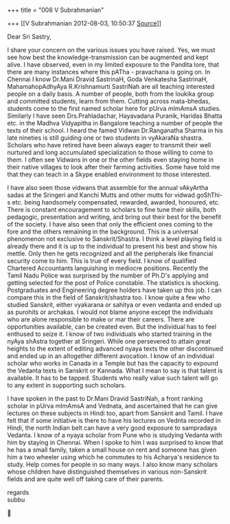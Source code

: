 +++
title = "008 V Subrahmanian"

+++
[[V Subrahmanian	2012-08-03, 10:50:37 [Source](https://groups.google.com/g/bvparishat/c/lERFrJXLxdk)]]



Dear Sri Sastry,  
  
I share your concern on the various issues you have raised. Yes, we must see how best the knowledge-transmission can be augmented and kept alive. I have observed, even in my limited exposure to the Pandita lore, that there are many instances where this pATha - pravachana is going on. In Chennai I know Dr.Mani Dravid SastrinaH, Goda Venkatesha SastrinaH, MahamahopAdhyAya R.Krishnamurti SastriNah are all teaching interested people on a daily basis. A number of people, both from the loukika group and committed students, learn from them. Cutting across mata-bhedas, students come to the first named scholar here for pUrva mImAmsA studies. Similarly I have seen Drs.Prahladachar, Hayavadana Puranik, Haridas Bhatta etc. in the Madhva Vidyapitha in Bangalore teaching a number of people the texts of their school. I heard the famed Vidwan Dr.Ranganatha Sharma in his late nineties is still guiding one or two students in vyAkaraNa shastra. Scholars who have retired have been always eager to transmit their well nurtured and long accumulated specialization to those willing to come to them. I often see Vidwans in one or the other fields even staying home in their native villages to look after their farming activities. Some have told me that they can teach in a Skype enabled environment to those interested.  
  
I have also seen those vidwans that assemble for the annual vAkyArtha sadas at the Sringeri and Kanchi Mutts and other mutts for vidwad goShThi-s etc. being handsomely compensated, rewarded, awarded, honoured, etc. There is constant encouragement to scholars to fine tune their skills, both pedagogic, presentation and writing, and bring out their best for the benefit of the society. I have also seen that only the efficient ones coming to the fore and the others remaining in the background. This is a universal phenomenon not exclusive to Sanskrit/Shastra. I think a level playing field is already there and it is up to the individual to present his best and show his mettle. Only then he gets recognized and all the peripherals like financial security come to him. This is true of every field. I know of qualified Chartered Accountants languishing in mediocre positions. Recently the Tamil Nadu Police was surprised by the number of Ph.D's applying and getting selected for the post of Police constable. The statistics is shocking. Postgraduates and Engineering degree holders have taken up this job. I can compare this in the field of Sanskrit/shastra too. I know quite a few who studied Sanskrit, either vyakarana or sahitya or even vedanta and ended up as purohits or archakas. I would not blame anyone except the individuals who are alone responsible to make or mar their careers. There are opportunities available, can be created even.
But the individual has to feel enthused to seize it. I know of two individuals who started training in the nyAya shAstra together at Sringeri. While one persevered to attain great heights to the extent of editing advanced nyaya texts the other discontinued and ended up in an altogether different avocation. I know of an individual scholar who works in Canada in a Temple but has the capacity to expound the Vedanta texts in Sanskrit or Kannada. What I mean to say is that talent is available. It has to be tapped. Students who really value such talent will go to any extent in supporting such scholars.  
  
I have spoken in the past to Dr.Mani Dravid SastriNah, a front ranking scholar in pUrva mImAmsA and Vednata, and ascertained that he can give lectures on these subjects in Hindi too, apart from Sanskrit and Tamil.
I have felt that if some initiative is there to have his lectures on Vednta recorded in Hindi, the north Indian belt can have a very good exposure to sampradaya Vedanta. I know of a nyaya scholar from Pune who is studying Vedanta with him by staying in Chennai. When I spoke to him I was surprised to know that he has a small family, taken a small house on rent and someone has given him a two wheeler using which he commutes to his Acharya's residence to study. Help comes for people in so many ways. I also know many scholars whose children have distinguished themselves in various non-Sanskrit fields and are quite well off taking care of their parents.  
  
regards  
subbu     



